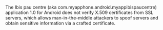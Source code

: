 The Ibis pau centre (aka com.myapphone.android.myappibispaucentre) application 1.0 for Android does not verify X.509 certificates from SSL servers, which allows man-in-the-middle attackers to spoof servers and obtain sensitive information via a crafted certificate.
